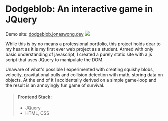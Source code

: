 # Dodgeblob: An interactive game in JQuery

Demo site: [dodgeblob.jonaswong.dev](https://dodgeblob.jonaswong.dev)
![](https://res.cloudinary.com/ds1s8ilcc/image/upload/v1737698980/Devsite/dodgeblob/Dodgeblob-main_c_fill_w_1000_h_750_ar_4_3_qsqkob.png)

While this is by no means a professional portfolio, this project holds dear to my heart as it is my first ever web project as a student. Armed with only basic understanding of javascript, I created a purely static site with a js script that uses JQuery to manipulate the DOM. 

Unaware of what's possible I experimented with creating squishy blobs, velocity, gravitational pulls and collision detection with math, storing data on objects. At the end of it I accidentally derived on a simple game-loop and the result is an annoyingly fun game of survival.

> #### Frontend Stack:
> - JQuery
> - HTML, CSS
